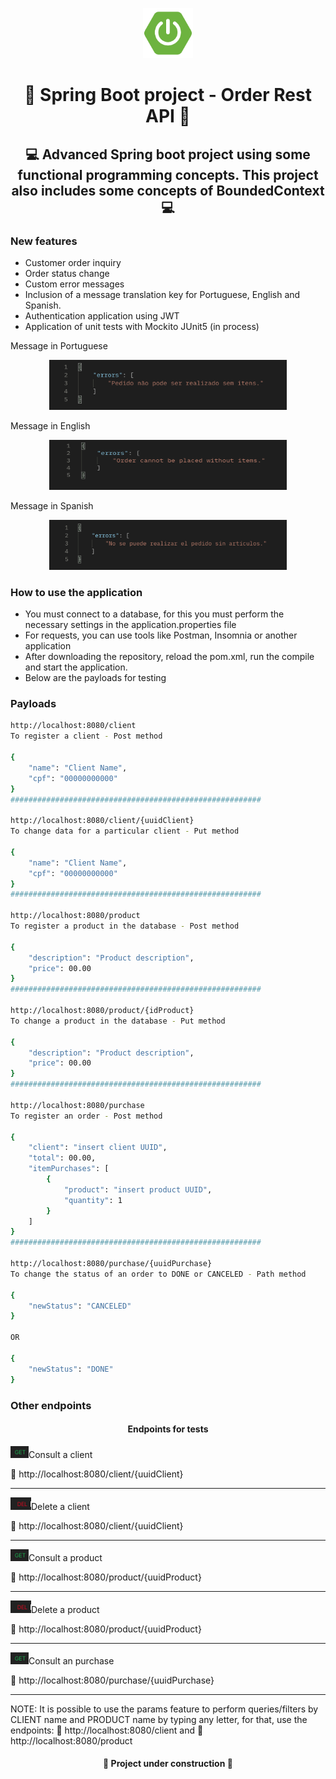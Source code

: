 <p align="center"><img height="80px" src="https://github.com/Edu2805/product-ordering-API/blob/main/img/logoSpring.png" width="80px"/></p>

<h1 align="center">🛒  Spring Boot project - Order Rest API 🛒</h1>
<h2 align="center"> 💻 Advanced Spring boot project using some functional programming concepts. This project also includes some concepts of BoundedContext 💻</h2>

### New features
* Customer order inquiry
* Order status change
* Custom error messages
* Inclusion of a message translation key for Portuguese, English and Spanish.
* Authentication application using JWT
* Application of unit tests with Mockito JUnit5 (in process)

Message in Portuguese
<p align="center"><img height="80px" src="https://github.com/Edu2805/product-ordering-API/blob/main/img/portugues.png" width="380px"/></p>

Message in English
<p align="center"><img height="80px" src="https://github.com/Edu2805/product-ordering-API/blob/main/img/ingles.png" width="380px"/></p>

Message in Spanish
<p align="center"><img height="80px" src="https://github.com/Edu2805/product-ordering-API/blob/main/img/espanhol.png" width="380px"/></p>

### How to use the application
* You must connect to a database, for this you must perform the necessary settings in the application.properties file
* For requests, you can use tools like Postman, Insomnia or another application
* After downloading the repository, reload the pom.xml, run the compile and start the application.
* Below are the payloads for testing

### Payloads

```bash
http://localhost:8080/client
To register a client - Post method

{
    "name": "Client Name",
    "cpf": "00000000000"
}
########################################################

http://localhost:8080/client/{uuidClient}
To change data for a particular client - Put method

{
    "name": "Client Name",
    "cpf": "00000000000"
}
########################################################

http://localhost:8080/product
To register a product in the database - Post method

{
    "description": "Product description",
    "price": 00.00
}
########################################################

http://localhost:8080/product/{idProduct}
To change a product in the database - Put method

{
    "description": "Product description",
    "price": 00.00
}
########################################################

http://localhost:8080/purchase
To register an order - Post method

{
    "client": "insert client UUID",
    "total": 00.00,
    "itemPurchases": [
        {
            "product": "insert product UUID",
            "quantity": 1
        }
    ]
}
########################################################

http://localhost:8080/purchase/{uuidPurchase}
To change the status of an order to DONE or CANCELED - Path method

{
    "newStatus": "CANCELED"
}

OR

{
    "newStatus": "DONE"
}
```

### Other endpoints

<h4 align="center">Endpoints for tests</h4>
<p><img src="https://github.com/Edu2805/product-ordering-API/blob/main/img/Get.png" title="Readme"/>Consult a client</p>
<p>🔗 http://localhost:8080/client/{uuidClient}</p>
<hr>
<p><img src="https://github.com/Edu2805/product-ordering-API/blob/main/img/Del.png" title="Readme"/>Delete a client</p>
<p>🔗 http://localhost:8080/client/{uuidClient}</p>
<hr>
<p><img src="https://github.com/Edu2805/product-ordering-API/blob/main/img/Get.png" title="Readme"/>Consult a product</p>
<p>🔗 http://localhost:8080/product/{uuidProduct}</p>
<hr>
<p><img src="https://github.com/Edu2805/product-ordering-API/blob/main/img/Del.png" title="Readme"/>Delete a product</p>
<p>🔗 http://localhost:8080/product/{uuidProduct}</p>
<hr>
<p><img src="https://github.com/Edu2805/product-ordering-API/blob/main/img/Get.png" title="Readme"/>Consult an purchase</p>
<p>🔗 http://localhost:8080/purchase/{uuidPurchase}</p>
<hr>
<p>NOTE: It is possible to use the params feature to perform queries/filters by CLIENT name and PRODUCT name by typing any letter, for that, use the endpoints:  🔗 http://localhost:8080/client and 🔗 http://localhost:8080/product</p>

<h4 align="center"> 🚧 Project under construction 🚧</h4>
